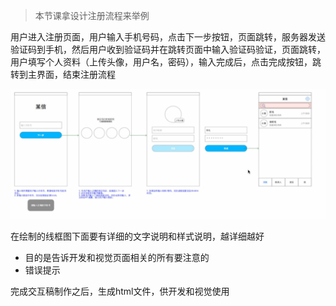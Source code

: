 > 本节课拿设计注册流程来举例

用户进入注册页面，用户输入手机号码，点击下一步按钮，页面跳转，服务器发送验证码到手机，然后用户收到验证码并在跳转页面中输入验证码验证，页面跳转，用户填写个人资料（上传头像，用户名，密码），输入完成后，点击完成按钮，跳转到主界面，结束注册流程

![某信注册流程](images/anli1.png "某信注册流程")

在绘制的线框图下面要有详细的文字说明和样式说明，越详细越好
  - 目的是告诉开发和视觉页面相关的所有要注意的
  - 错误提示

完成交互稿制作之后，生成html文件，供开发和视觉使用
